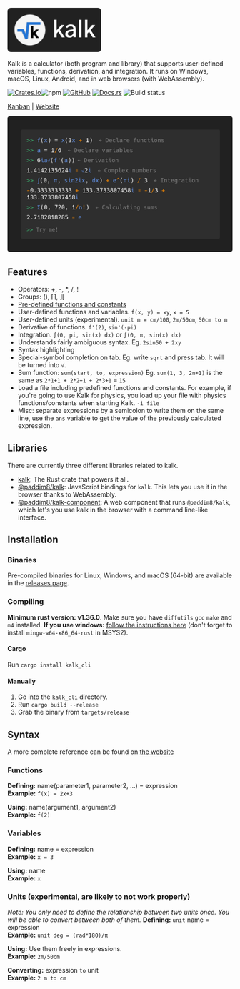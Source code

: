 ![](logo.png)

Kalk is a calculator (both program and library) that supports user-defined variables, functions, derivation, and integration. It runs on Windows, macOS, Linux, Android, and in web browsers (with WebAssembly).

[![Crates.io](https://img.shields.io/crates/v/kalk_cli)](https://crates.io/crates/kalk_cli)![npm](https://img.shields.io/npm/v/@paddim8/kalk) [![GitHub](https://img.shields.io/github/license/PaddiM8/kalk)](https://github.com/PaddiM8/kalk/blob/master/LICENSE) [![Docs.rs](https://docs.rs/kalk/badge.svg)](https://docs.rs/kalk/latest/kalk/) ![Build status](https://img.shields.io/github/workflow/status/PaddiM8/kalk/Rust?event=push&label=build%20%26%20test)

[Kanban](https://kolan.strct.net/Board/4RAdMjLDz) | [Website](https://kalk.strct.net)

![](preview.png)

## Features

* Operators: +, -, \*, /, !
* Groups: (), ⌈⌉, ⌋⌊
* [Pre-defined functions and constants](https://github.com/PaddiM8/kalk/blob/master/kalk/src/prelude.rs)
* User-defined functions and variables. `f(x, y) = xy`, `x = 5`
* User-defined units (experimental). `unit m = cm/100`, `2m/50cm`, `50cm to m`
* Derivative of functions. `f'(2)`, `sin'(-pi)`
* Integration. `∫(0, pi, sin(x) dx)` or `∫(0, π, sin(x) dx)`
* Understands fairly ambiguous syntax. Eg. `2sin50 + 2xy`
* Syntax highlighting
* Special-symbol completion on tab. Eg. write `sqrt` and press tab. It will be turned into `√`.
* Sum function: `sum(start, to, expression)` Eg. `sum(1, 3, 2n+1)` is the same as `2*1+1 + 2*2+1 + 2*3+1` = `15`
* Load a file including predefined functions and constants. For example, if you're going to use Kalk for physics, you load up your file with physics functions/constants when starting Kalk. `-i file`
* Misc: separate expressions by a semicolon to write them on the same line, use the `ans` variable to get the value of the previously calculated expression.

## Libraries

There are currently three different libraries related to kalk.

* [kalk](https://crates.io/crates/kalk): The Rust crate that powers it all.
* [@paddim8/kalk](https://www.npmjs.com/package/@paddim8/kalk): JavaScript bindings for `kalk`. This lets you use it in the browser thanks to WebAssembly.
* [@paddim8/kalk-component](https://www.npmjs.com/package/@paddim8/kalk-component): A web component that runs `@paddim8/kalk`, which let's you use kalk in the browser with a command line-like interface.

## Installation

### Binaries

Pre-compiled binaries for Linux, Windows, and macOS (64-bit) are available in the [releases page](https://github.com/PaddiM8/kalk/releases).

### Compiling

**Minimum rust version: v1.36.0**. Make sure you have `diffutils` `gcc` `make` and `m4` installed. **If you use windows:** [follow the instructions here](https://docs.rs/gmp-mpfr-sys/1.2.3/gmp_mpfr_sys/index.html#building-on-windows) (don't forget to install `mingw-w64-x86_64-rust` in MSYS2).

#### Cargo

Run `cargo install kalk_cli`

#### Manually

1. Go into the `kalk_cli` directory.
2. Run `cargo build --release`
3. Grab the binary from `targets/release`

## Syntax

A more complete reference can be found on [the website](https://kalk.strct.net)

### Functions

**Defining:** name(parameter1, parameter2, ...) = expression\
**Example:** `f(x) = 2x+3`

**Using:** name(argument1, argument2)\
**Example:** `f(2)`

### Variables

**Defining:** name = expression\
**Example:** `x = 3`

**Using:** name\
**Example:** `x`

### Units (experimental, are likely to not work properly)

*Note: You only need to define the relationship between two units once. You will be able to convert between both of them.* **Defining:** `unit` name = expression\
**Example:** `unit deg = (rad*180)/π`

**Using:** Use them freely in expressions.\
**Example:** `2m/50cm`

**Converting:** expression `to` unit\
**Example:** `2 m to cm`
